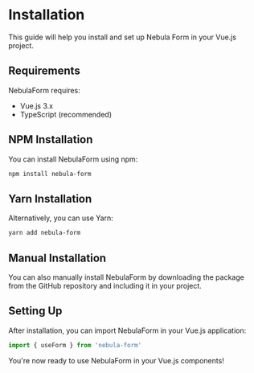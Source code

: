 # Installation

This guide will help you install and set up Nebula Form in your Vue.js project.

## Requirements

NebulaForm requires:

- Vue.js 3.x
- TypeScript (recommended)

## NPM Installation

You can install NebulaForm using npm:

```bash
npm install nebula-form
```

## Yarn Installation

Alternatively, you can use Yarn:

```bash
yarn add nebula-form
```

## Manual Installation

You can also manually install NebulaForm by downloading the package from the GitHub repository and including it in your project.

## Setting Up

After installation, you can import NebulaForm in your Vue.js application:

```typescript
import { useForm } from 'nebula-form'
```

You're now ready to use NebulaForm in your Vue.js components!
